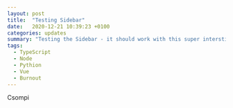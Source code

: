 ```yaml
---
layout: post
title:  "Testing Sidebar"
date:   2020-12-21 10:39:23 +0100
categories: updates
summary: "Testing the Sidebar - it should work with this super intersting post now!!"
tags:
  - TypeScript
  - Node
  - Pythion
  - Vue
  - Burnout
---
```


Csompi